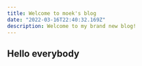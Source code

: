 ```yaml
---
title: Welcome to moek's blog
date: "2022-03-16T22:40:32.169Z"
description: Welcome to my brand new blog!
---
```


## Hello everybody